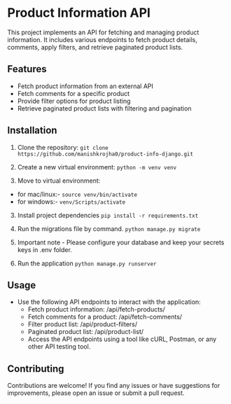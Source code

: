 ﻿# Product Information API

This project implements an API for fetching and managing product information. It includes various endpoints to fetch product details, comments, apply filters, and retrieve paginated product lists.

## Features

- Fetch product information from an external API
- Fetch comments for a specific product
- Provide filter options for product listing
- Retrieve paginated product lists with filtering and pagination

## Installation

1. Clone the repository:
`git clone https://github.com/manishkrojha0/product-info-django.git`

2. Create a new virtual environment:
`python -m venv venv`

3. Move to virtual environment:
- for mac/linux:- `source venv/bin/activate`
- for windows:- `venv/Scripts/activate`

3. Install project dependencies 
`pip install -r requirements.txt`

4. Run the migrations file by command.
`python manage.py migrate`

5. Important note - Please configure your database and keep your secrets keys in .env folder.

6. Run the application 
`python manage.py runserver`


## Usage

- Use the following API endpoints to interact with the application:
    - Fetch product information: /api/fetch-products/
    - Fetch comments for a product: /api/fetch-comments/
    - Filter product list: /api/product-filters/
    - Paginated product list: /api/product-list/
    - Access the API endpoints using a tool like cURL, Postman, or any other API testing tool.

## Contributing

Contributions are welcome! If you find any issues or have suggestions for improvements, please open an issue or submit a pull request.
